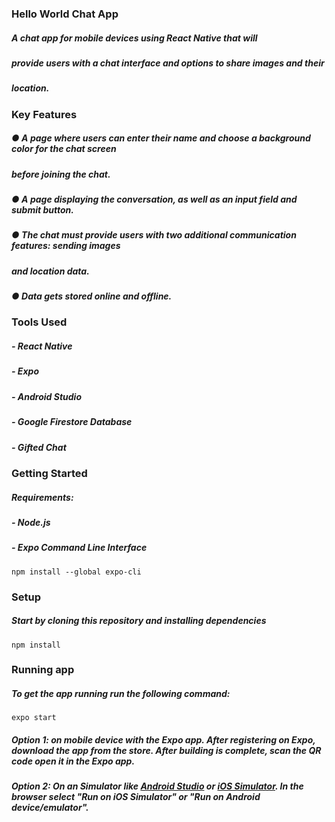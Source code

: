 ### Hello World Chat App
##### A chat app for mobile devices using React Native that will
##### provide users with a chat interface and options to share images and their
##### location.
### Key Features
##### ● A page where users can enter their name and choose a background color for the chat screen
##### before joining the chat.
##### ● A page displaying the conversation, as well as an input field and submit button.
##### ● The chat must provide users with two additional communication features: sending images
##### and location data.
##### ● Data gets stored online and offline.

### Tools Used
##### - React Native
##### - Expo
##### - Android Studio
##### - Google Firestore Database
##### - Gifted Chat
### Getting Started
##### Requirements:
##### - Node.js
##### - Expo Command Line Interface
``` 
npm install --global expo-cli
```
### Setup
##### Start by cloning this repository and installing dependencies
``` 
npm install
```
### Running app
##### To get the app running run the following command:
``` 
expo start
```
##### Option 1: on mobile device with the Expo app. After registering on Expo, download the app from the store. After building is complete, scan the QR code open it in the Expo app.
##### Option 2: On an Simulator like [Android Studio](https://docs.expo.io/workflow/android-studio-emulator/) or  [iOS Simulator](https://docs.expo.io/workflow/ios-simulator/). In the browser select "Run on iOS Simulator" or "Run on Android device/emulator".
